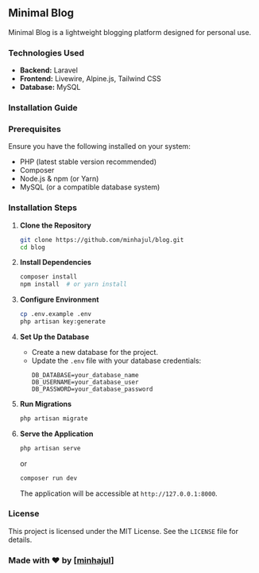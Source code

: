 ## Minimal Blog

Minimal Blog is a lightweight blogging platform designed for personal use.

### Technologies Used
- **Backend:** Laravel
- **Frontend:** Livewire, Alpine.js, Tailwind CSS
- **Database:** MySQL

### Installation Guide

### Prerequisites
Ensure you have the following installed on your system:
- PHP (latest stable version recommended)
- Composer
- Node.js & npm (or Yarn)
- MySQL (or a compatible database system)

### Installation Steps

1. **Clone the Repository**
   ```sh
   git clone https://github.com/minhajul/blog.git
   cd blog
   ```

2. **Install Dependencies**
   ```sh
   composer install
   npm install  # or yarn install
   ```

3. **Configure Environment**
   ```sh
   cp .env.example .env
   php artisan key:generate
   ```

4. **Set Up the Database**
    - Create a new database for the project.
    - Update the `.env` file with your database credentials:
      ```env
      DB_DATABASE=your_database_name
      DB_USERNAME=your_database_user
      DB_PASSWORD=your_database_password
      ```

5. **Run Migrations**
   ```sh
   php artisan migrate
   ```

6. **Serve the Application**
   ```sh
   php artisan serve
   ```
   or 
    
    ```sh
   composer run dev
   ```

   The application will be accessible at `http://127.0.0.1:8000`.

### License
This project is licensed under the MIT License. See the `LICENSE` file for details.

### Made with ❤️ by [[minhajul](https://github.com/minhajul)]
